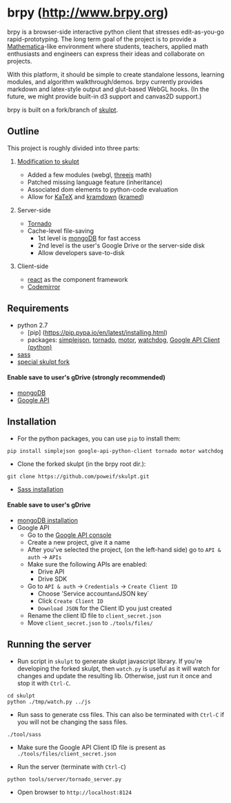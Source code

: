 # brpy (http://www.brpy.org) #
brpy is a browser-side interactive python client that stresses edit-as-you-go rapid-prototyping. The long term goal of the project is to provide a [Mathematica](http://www.wolfram.com/mathematica/)-like environment where students, teachers, applied math enthusiasts and engineers can express their ideas and collaborate on projects.

With this platform, it should be simple to create standalone lessons, learning modules, and algorithm walkthrough/demos. brpy currently provides markdown and latex-style output and glut-based WebGL hooks. (In the future, we might provide built-in d3 support and canvas2D support.)

brpy is built on a fork/branch of [skulpt](https://github.com/skulpt/skulpt).

## Outline ##
This project is roughly divided into three parts:

1. [Modification to skulpt](https://github.com/poweif/skulpt)
   - Added a few modules (webgl, [threejs](http://threejs.org/) math)
   - Patched missing language feature (inheritance)
   - Associated dom elements to python-code evaluation
   - Allow for [KaTeX](https://github.com/Khan/KaTeX) and [kramdown](http://kramdown.gettalong.org/) ([kramed](https://github.com/GitbookIO/kramed))

2. Server-side
   - [Tornado](http://www.tornadoweb.org/en/stable/)
   - Cache-level file-saving
     - 1st level is [mongoDB](http://www.mongodb.org) for fast access
     - 2nd level is the user's Google Drive or the server-side disk
     - Allow developers save-to-disk

3. Client-side
   - [react](http://reactjs.org/) as the component framework
   - [Codemirror](https://codemirror.net/)

## Requirements ##
- python 2.7
  - [pip] (https://pip.pypa.io/en/latest/installing.html)
  - packages:
    [simplejson](https://pypi.python.org/pypi/simplejson),
    [tornado](https://pypi.python.org/pypi/tornado),
    [motor](https://motor.readthedocs.org/en/stable/installation.html),
    [watchdog](http://pythonhosted.org/watchdog/installation.html),
    [Google API Client (python)](https://developers.google.com/api-client-library/python/start/installation)
- [sass](http://www.sass-lang.com)
- [special skulpt fork](https://github.com/poweif/skulpt)

#### Enable save to user's gDrive (strongly recommended) ####
- [mongoDB](http://www.mongodb.org)
- [Google API](https://console.developers.google.com/)

## Installation ##
- For the python packages, you can use `pip` to install them:
```
pip install simplejson google-api-python-client tornado motor watchdog
```
- Clone the forked skulpt (in the brpy root dir.):
```
git clone https://github.com/poweif/skulpt.git
```
- [Sass installation](http://www.sass-lang.com/install)

#### Enable save to user's gDrive ####
- [mongoDB installation](http://docs.mongodb.org/manual/installation/)
- Google API
  - Go to the [Google API console](https://console.developers.google.com/project)
  - Create a new project, give it a name
  - After you've selected the project, (on the left-hand side) go to `API & auth` -> `APIs`
  - Make sure the following APIs are enabled:
    - Drive API
    - Drive SDK
  - Go to `API & auth` -> `Credentials` -> `Create Client ID`
    - Choose 'Service account` and `JSON key`
    - Click `Create Client ID`
    - `Download JSON` for the Client ID you just created
  - Rename the client ID file to `client_secret.json`
  - Move `client_secret.json` to `./tools/files/`

## Running the server ##
- Run script in `skulpt` to generate skulpt javascript library. If you're developing the forked skulpt, then `watch.py` is useful as it will watch for changes and update the resulting lib. Otherwise, just run it once and stop it with `Ctrl-C`.
```
cd skulpt
python ./tmp/watch.py ../js
```
- Run sass to generate css files. This can also be terminated with `Ctrl-C` if you will not be changing the sass files.
```
./tool/sass
```

- Make sure the Google API Client ID file is present as `./tools/files/client_secret.json`

- Run the server (terminate with `Ctrl-C`)
```
python tools/server/tornado_server.py
```
- Open browser to `http://localhost:8124`
